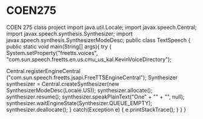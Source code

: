 # COEN275
COEN 275 class project
import java.util.Locale;
import javax.speech.Central;
import javax.speech.synthesis.Synthesizer;
import javax.speech.synthesis.SynthesizerModeDesc;
public class TextSpeech {
 public static void main(String[] args){
 try
 {
   System.setProperty("freetts.voices",
    "com.sun.speech.freetts.en.us.cmu_us_kal.KevinVoiceDirectory");
    
   Central.registerEngineCentral
    ("com.sun.speech.freetts.jsapi.FreeTTSEngineCentral");
   Synthesizer  synthesizer =
    Central.createSynthesizer(new SynthesizerModeDesc(Locale.US));
   synthesizer.allocate();
   synthesizer.resume();
   synthesizer.speakPlainText("One"
   		+ ""
   		+ "", null);
   synthesizer.waitEngineState(Synthesizer.QUEUE_EMPTY);
   synthesizer.deallocate();
  }
   catch(Exception e)
   {
     e.printStackTrace();
   }
 }
}

